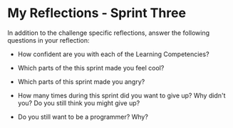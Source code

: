 # My Reflections - Sprint Three 

In addition to the challenge specific reflections, answer the following questions in your reflection:


- How confident are you with each of the Learning Competencies?



- Which parts of the this sprint made you feel cool?



- Which parts of this sprint made you angry?



- How many times during this sprint did you want to give up? Why didn't you? Do you still think you might give up?



- Do you still want to be a programmer? Why?


